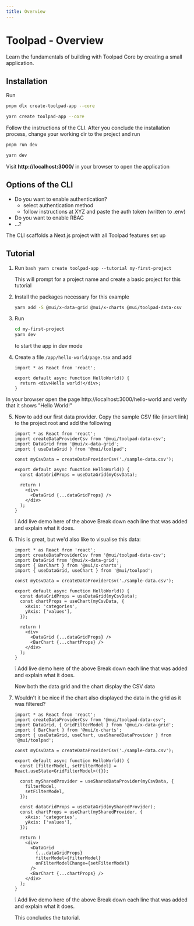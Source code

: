 ```yaml
---
title: Overview
---
```


# Toolpad - Overview

<p class="description">Learn the fundamentals of building with Toolpad Core by creating a small application.</p>

## Installation

Run

<codeblock storageKey="package-manager">

```bash pnpm
pnpm dlx create-toolpad-app --core
```

```bash yarn
yarn create toolpad-app --core
```

</codeblock>

Follow the instructions of the CLI. After you conclude the installation process, change your working dir to the project and run
<codeblock storageKey="package-manager">

```bash pnpm
pnpm run dev
```

```bash yarn
yarn dev
```

</codeblock>

Visit **http://localhost:3000/** in your browser to open the application

## Options of the CLI

- Do you want to enable authentication?
  - select authentication method
  - follow instructions at XYZ and paste the auth token (written to .env)
- Do you want to enable RBAC
- …?

The CLI scaffolds a Next.js project with all Toolpad features set up

## Tutorial

1. Run
   `bash
    yarn create toolpad-app --tutorial my-first-project
`

   This will prompt for a project name and create a basic project for this tutorial

2. Install the packages necessary for this example

   ```bash
   yarn add -S @mui/x-data-grid @mui/x-charts @mui/toolpad-data-csv
   ```

3. Run

   ```bash
   cd my-first-project
   yarn dev
   ```

   to start the app in dev mode

4. Create a file `/app/hello-world/page.tsx` and add

   ```tsx
   import * as React from 'react';

   export default async function HelloWorld() {
     return <div>Hello world!</div>;
   }
   ```

In your browser open the page http://localhost:3000/hello-world and verify that it shows "Hello World!"

5. Now to add our first data provider. Copy the sample CSV file (insert link) to the project root and add the following

   ```tsx
   import * as React from 'react';
   import createDataProviderCsv from '@mui/toolpad-data-csv';
   import DataGrid from '@mui/x-data-grid';
   import { useDataGrid } from '@mui/toolpad';

   const myCsvData = createDataProviderCsv('./sample-data.csv');

   export default async function HelloWorld() {
     const dataGridProps = useDataGrid(myCsvData);

     return (
       <div>
         <DataGrid {...dataGridProps} />
       </div>
     );
   }
   ```

   <aside>
   ❕ Add live demo here of the above
   Break down each line that was added and explain what it does.
   </aside>

6. This is great, but we'd also like to visualise this data:

   ```tsx
   import * as React from 'react';
   import createDataProviderCsv from '@mui/toolpad-data-csv';
   import DataGrid from '@mui/x-data-grid';
   import { BarChart } from '@mui/x-charts';
   import { useDataGrid, useChart } from '@mui/toolpad';

   const myCsvData = createDataProviderCsv('./sample-data.csv');

   export default async function HelloWorld() {
     const dataGridProps = useDataGrid(myCsvData);
     const chartProps = useChart(myCsvData, {
       xAxis: 'categories',
       yAxis: ['values'],
     });

     return (
       <div>
         <DataGrid {...dataGridProps} />
         <BarChart {...chartProps} />
       </div>
     );
   }
   ```

   <aside>
   ❕ Add live demo here of the above
   Break down each line that was added and explain what it does.

   </aside>

   Now both the data grid and the chart display the CSV data

7. Wouldn't it be nice if the chart also displayed the data in the grid as it was filtered?

   ```tsx
   import * as React from 'react';
   import createDataProviderCsv from '@mui/toolpad-data-csv';
   import DataGrid, { GridFilterModel } from '@mui/x-data-grid';
   import { BarChart } from '@mui/x-charts';
   import { useDataGrid, useChart, useSharedDataProvider } from '@mui/toolpad';

   const myCsvData = createDataProviderCsv('./sample-data.csv');

   export default async function HelloWorld() {
     const [filterModel, setFilterModel] = React.useState<GridFilterModel>({});

     const mySharedProvider = useSharedDataProvider(myCsvData, {
       filterModel,
       setFilterModel,
     });

     const dataGridProps = useDataGrid(mySharedProvider);
     const chartProps = useChart(mySharedProvider, {
       xAxis: 'categories',
       yAxis: ['values'],
     });

     return (
       <div>
         <DataGrid
           {...dataGridProps}
           filterModel={filterModel}
           onFilterModelChange={setFilterModel}
         />
         <BarChart {...chartProps} />
       </div>
     );
   }
   ```

   <aside>
   ❕ Add live demo here of the above
   Break down each line that was added and explain what it does.

   </aside>

   This concludes the tutorial.
